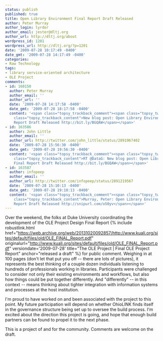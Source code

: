 ```yaml
---
status: publish
published: true
title: Open Library Environment Final Report Draft Released
author: Peter Murray
author_login: lyrdor
author_email: jester@dltj.org
author_url: http://dltj.org/about
wordpress_id: 1201
wordpress_url: http://dltj.org/?p=1201
date: '2009-07-28 10:17:49 -0400'
date_gmt: '2009-07-28 14:17:49 -0400'
categories:
- Raw Technology
tags:
- library service-oriented architecture
- OLE Project
comments:
- id: 160150
  author: Peter Murray
  author_email: ''
  author_url: ''
  date: '2009-07-28 14:17:58 -0400'
  date_gmt: '2009-07-28 18:17:58 -0400'
  content: '<span class="topsy_trackback_comment"><span class="topsy_twitter_username"><span
    class="topsy_trackback_content">New blog post: Open Library Environment Final
    Report Draft Released http://bit.ly/BGQAW</span></span>'
- id: 163586
  author: John Little
  author_email: ''
  author_url: http://twitter.com/john_little/status/2891967402
  date: '2009-07-28 15:56:30 -0400'
  date_gmt: '2009-07-28 19:56:30 -0400'
  content: '<span class="topsy_trackback_comment"><span class="topsy_twitter_username"><span
    class="topsy_trackback_content">RT @DataG: New blog post: Open Library Environment
    Final Report Draft Released http://bit.ly/BGQAW</span></span>'
- id: 163587
  author: infopeep
  author_email: ''
  author_url: http://twitter.com/infopeep/status/2891219567
  date: '2009-07-28 15:10:13 -0400'
  date_gmt: '2009-07-28 19:10:13 -0400'
  content: '<span class="topsy_trackback_comment"><span class="topsy_twitter_username"><span
    class="topsy_trackback_content">Murray, Peter: Open Library Environment Final
    Report Draft Released http://snipurl.com/o50yv</span></span>'
---
```

Over the weekend, the folks at Duke University coordinating the development of the OLE Project Design Final Report {% include robustlink.html href="https://web.archive.org/web/20131020092857/http://www.kuali.org/sites/default/files/old/OLE_FINAL_Report.pdf" originalurl="http://www.kuali.org/sites/default/files/old/OLE_FINAL_Report.pdf" versiondate='2009-07-28' title="The OLE Project | Final OLE Project Report" anchor="released a draft" %} for public comment.  Weighing in at 100 pages (don't let that put you off -- there are lots of pictures), it represents the best thinking of a couple dozen individuals listening to hundreds of professionals working in libraries.  Participants were challenged to consider not only their existing environments and workflows, but also how things could be put together differently.  And "differently" -- in this context -- means thinking about  tighter integration with information systems and processes at the host institution.

I'm proud to have worked on and been associated with the project to this point.  My future participation will depend on whether OhioLINK finds itself in the governance structure being set up to oversee the build process.  I'm excited about the direction this project is going, and hope that enough build partners can be found to propel it to the next phase.

This is a project of and for the community.  Comments are welcome on the draft.

